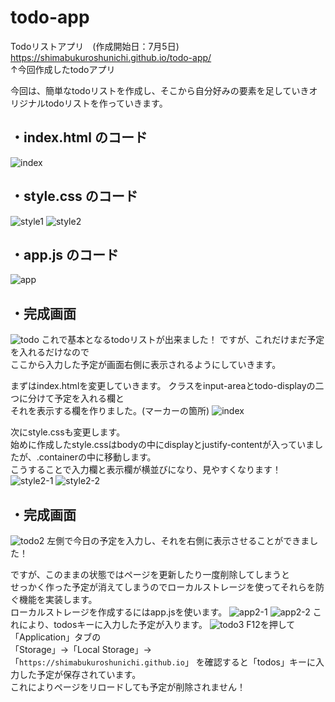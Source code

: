 # todo-app
Todoリストアプリ　(作成開始日：7月5日)  
https://shimabukuroshunichi.github.io/todo-app/  
↑今回作成したtodoアプリ

今回は、簡単なtodoリストを作成し、そこから自分好みの要素を足していきオリジナルtodoリストを作っていきます。

## ・index.html のコード
![index](images/index.png)

## ・style.css のコード
![style1](images/style1.png)
![style2](images/style2.png)

## ・app.js のコード
![app](images/app.png)

## ・完成画面
![todo](images/todo1.png)
これで基本となるtodoリストが出来ました！
ですが、これだけまだ予定を入れるだけなので  
ここから入力した予定が画面右側に表示されるようにしていきます。

まずはindex.htmlを変更していきます。
クラスをinput-areaとtodo-displayの二つに分けて予定を入れる欄と  
それを表示する欄を作りました。(マーカーの箇所)
![index](images/index2.png)

次にstyle.cssも変更します。  
始めに作成したstyle.cssはbodyの中にdisplayとjustify-contentが入っていましたが、.containerの中に移動します。  
こうすることで入力欄と表示欄が横並びになり、見やすくなります！
![style2-1](images/style2-1.png)
![style2-2](images/style2-2.png)

## ・完成画面
![todo2](images/todo2.png)
左側で今日の予定を入力し、それを右側に表示させることができました！

ですが、このままの状態ではページを更新したり一度削除してしまうと  
せっかく作った予定が消えてしまうのでローカルストレージを使ってそれらを防ぐ機能を実装します。  
ローカルストレージを作成するにはapp.jsを使います。
![app2-1](images/app2-1.png)
![app2-2](images/app2-2.png)
これにより、todosキーに入力した予定が入ります。
![todo3](images/todo3.png)
F12を押して「Application」タブの  
「Storage」→「Local Storage」→「`https://shimabukuroshunichi.github.io`」
を確認すると「todos」キーに入力した予定が保存されています。  
これによりページをリロードしても予定が削除されません！